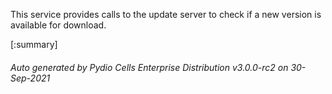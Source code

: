 






This service provides calls to the update server to check if a new version is available for download.

[:summary]

###### Auto generated by Pydio Cells Enterprise Distribution v3.0.0-rc2 on 30-Sep-2021
